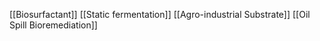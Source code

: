 [[Biosurfactant]]
[[Static fermentation]]
[[Agro-industrial Substrate]]
[[Oil Spill Bioremediation]]

